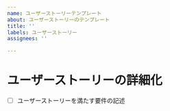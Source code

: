 ```yaml
---
name: ユーザーストーリーテンプレート
about: ユーザーストーリーのテンプレート
title: ''
labels: ユーザーストーリー
assignees: ''

---
```


# ユーザーストーリーの詳細化
- [  ] ユーザーストーリーを満たす要件の記述
